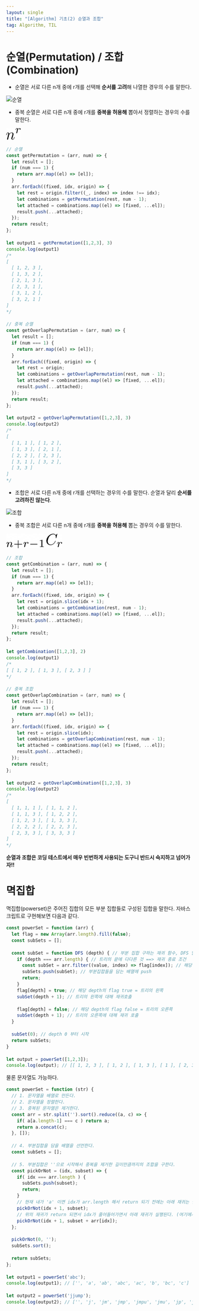```yaml
---
layout: single
title: "[Algorithm] 기초(2) 순열과 조합"
tag: Algorithm, TIL
---
```


# 순열(Permutation) / 조합(Combination)

- 순열은 서로 다른 n개 중에 r개를 선택해 **순서를 고려**해 나열한 경우의 수를 말한다.

![순열](https://img1.daumcdn.net/thumb/R1280x0/?scode=mtistory2&fname=https%3A%2F%2Fblog.kakaocdn.net%2Fdn%2FIZiip%2FbtqHxcMFpBH%2FIXkY0zhbCpdDUupwGIaFl1%2Fimg.png)

- 중복 순열은 서로 다른 n개 중에 r개를 **중복을 허용해** 뽑아서 정렬하는 경우의 수를 말한다. 

<img src="https://github.com/by-gramm/TIL/raw/fae453198282c46a14dcdfd1940b992a385ff41c/algorithm/algorithm.assets/image06.png" alt="중복순열" style="zoom:50%;" />

```js
// 순열
const getPermutation = (arr, num) => {
  let result = [];
  if (num === 1) {
    return arr.map((el) => [el]);
  }
  arr.forEach((fixed, idx, origin) => {
    let rest = origin.filter((_, index) => index !== idx);
    let combinations = getPermutation(rest, num - 1);
    let attached = combinations.map((el) => [fixed, ...el]);
    result.push(...attached);
  });
  return result;
};

let output1 = getPermutation([1,2,3], 3)
console.log(output1)
/* 
[
  [ 1, 2, 3 ],
  [ 1, 3, 2 ],
  [ 2, 1, 3 ],
  [ 2, 3, 1 ],
  [ 3, 1, 2 ],
  [ 3, 2, 1 ]
]
*/

// 중복 순열
const getOverlapPermutation = (arr, num) => {
  let result = [];
  if (num === 1) {
    return arr.map((el) => [el]);
  }
  arr.forEach((fixed, origin) => {
    let rest = origin;
    let combinations = getOverlapPermutation(rest, num - 1);
    let attached = combinations.map((el) => [fixed, ...el]);
    result.push(...attached);
  });
  return result;
};

let output2 = getOverlapPermutation([1,2,3], 3)
console.log(output2)
/*
[
  [ 1, 1 ], [ 1, 2 ],
  [ 1, 3 ], [ 2, 1 ],
  [ 2, 2 ], [ 2, 3 ],
  [ 3, 1 ], [ 3, 2 ],
  [ 3, 3 ]
]
*/
```

- 조합은 서로 다른 n개 중에 r개를 선택하는 경우의 수를 말한다. 순열과 달리 **순서를 고려하진 않는다**. 

![조합](https://img1.daumcdn.net/thumb/R1280x0/?scode=mtistory2&fname=https%3A%2F%2Fblog.kakaocdn.net%2Fdn%2F1VoaF%2FbtqHwhuc6V1%2FeddeOid2XphAQ1W3PVZF0K%2Fimg.png)

- 중복 조합은 서로 다른 n개 중에 r개를 **중복을 허용해** 뽑는 경우의 수를 말한다.

<img src="https://github.com/by-gramm/TIL/raw/fae453198282c46a14dcdfd1940b992a385ff41c/algorithm/algorithm.assets/image07.png" alt="중복조합" style="zoom:50%;" />

```js
// 조합
const getCombination = (arr, num) => {
  let result = [];
  if (num === 1) {
    return arr.map((el) => [el]);
  }
  arr.forEach((fixed, idx, origin) => {
    let rest = origin.slice(idx + 1);
    let combinations = getCombination(rest, num - 1);
    let attached = combinations.map((el) => [fixed, ...el]);
    result.push(...attached);
  });
  return result;
};

let getCombination([1,2,3], 2)
console.log(output1)
/*
[ [ 1, 2 ], [ 1, 3 ], [ 2, 3 ] ]
*/

// 중복 조합
const getOverlapCombination = (arr, num) => {
  let result = [];
  if (num === 1) {
    return arr.map((el) => [el]);
  }
  arr.forEach((fixed, idx, origin) => {
    let rest = origin.slice(idx);
    let combinations = getOverlapCombination(rest, num - 1);
    let attached = combinations.map((el) => [fixed, ...el]);
    result.push(...attached);
  });
  return result;
};

let output2 = getOverlapCombination([1,2,3], 3)
console.log(output2)
/*
[
  [ 1, 1, 1 ], [ 1, 1, 2 ],
  [ 1, 1, 3 ], [ 1, 2, 2 ],
  [ 1, 2, 3 ], [ 1, 3, 3 ],
  [ 2, 2, 2 ], [ 2, 2, 3 ],
  [ 2, 3, 3 ], [ 3, 3, 3 ]
]
*/
```

**순열과 조합은 코딩 테스트에서 매우 빈번하게 사용되는 도구니 반드시 숙지하고 넘어가자!!**





# 멱집합

멱집합(powerset)은 주어진 집합의 모든 부분 집합들로 구성된 집합을 말한다. 자바스크립트로 구현해보면 다음과 같다.

```js
const powerSet = function (arr) {
  let flag = new Array(arr.length).fill(false);
  const subSets = [];

  const subSet = function DFS (depth) { // 부분 집합 구하는 재귀 함수, DFS 알고리즘
    if (depth === arr.length) { // 트리의 끝에 다다른 것 ==> 재귀 종료 조건
      const subSet = arr.filter((value, index) => flag[index]); // 해당 flag true => 부분집합 포함
      subSets.push(subSet); // 부분집합들을 담는 배열에 push
      return;
    }
    flag[depth] = true; // 해당 depth의 flag true = 트리의 왼쪽
    subSet(depth + 1); // 트리의 왼쪽에 대해 재귀호출
    
    flag[depth] = false; // 해당 depth의 flag false = 트리의 오른쪽
    subSet(depth + 1); // 트리의 오른쪽에 대해 재귀 호출
  }
  
  subSet(0); // depth 0 부터 시작
  return subSets;
}

let output = powerSet([1,2,3]);
console.log(output); // [[ 1, 2, 3 ], [ 1, 2 ], [ 1, 3 ], [ 1 ], [ 2, 3 ], [ 2 ], [ 3 ], []]
```



물론 문자열도 가능하다.

```js
const powerSet = function (str) {
  // 1. 문자열을 배열로 만든다.
  // 2. 문자열을 정렬한다.
  // 3. 중복된 문자열은 제거한다.
  const arr = str.split('').sort().reduce((a, c) => {
    if( a[a.length-1] === c ) return a;
    return a.concat(c);
  }, []);

  // 4. 부분집합을 담을 배열을 선언한다.
  const subSets = [];

  // 5. 부분집합은 ''으로 시작해서 중복을 제거한 길이만큼까지의 조합을 구한다.
  const pickOrNot = (idx, subset) => {
    if( idx === arr.length ) {
      subSets.push(subset);
      return;
    }
    // 현재 내가 'a' 이면 idx가 arr.length 해서 return 되기 전에는 아래 재귀는 실행되지 않는다.
    pickOrNot(idx + 1, subset);
    // 위의 재귀가 return 되면서 idx가 줄어들어가면서 아래 재귀가 실행된다. (여기에서 문자열이 집합된다.)
    pickOrNot(idx + 1, subset + arr[idx]);
  };

  pickOrNot(0, '');
  subSets.sort();

  return subSets;
};

let output1 = powerSet('abc');
console.log(output1); // ['', 'a', 'ab', 'abc', 'ac', 'b', 'bc', 'c']

let output2 = powerSet('jjump');
console.log(output2); // ['', 'j', 'jm', 'jmp', 'jmpu', 'jmu', 'jp', 'jpu', 'ju', 'm', 'mp', 'mpu', 'mu', 'p', 'pu', 'u']
```

